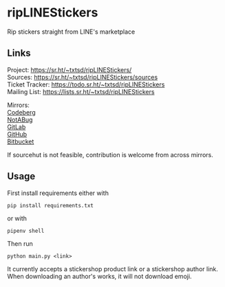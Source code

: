 # ripLINEStickers

Rip stickers straight from LINE's marketplace

## Links

Project: <https://sr.ht/~txtsd/ripLINEStickers/> <br>
Sources: <https://sr.ht/~txtsd/ripLINEStickers/sources> <br>
Ticket Tracker: <https://todo.sr.ht/~txtsd/ripLINEStickers> <br>
Mailing List: <https://lists.sr.ht/~txtsd/ripLINEStickers> <br>

Mirrors: <br>
[Codeberg](https://codeberg.org/txtsd/ripLINEStickers) <br>
[NotABug](https://notabug.org/txtsd/ripLINEStickers) <br>
[GitLab](https://gitlab.com/txtsd/riplinestickers) <br>
[GitHub](https://github.com/txtsd/ripLINEStickers) <br>
[Bitbucket](https://bitbucket.org/txtsd/riplinestickers) <br>

If sourcehut is not feasible, contribution is welcome from across mirrors.

## Usage

First install requirements either with

```shell
pip install requirements.txt
```

or with

```shell
pipenv shell
```

Then run

```shell
python main.py <link>
```

It currently accepts a stickershop product link or a stickershop author link.
When downloading an author's works, it will not download emoji.

